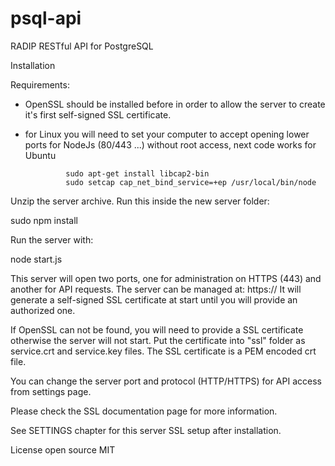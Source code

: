 # psql-api
RADIP RESTful API for PostgreSQL

Installation

Requirements:

- OpenSSL should be installed before in order to allow the server to create it's first self-signed SSL certificate.
- for Linux you will need to set your computer to accept opening lower ports for NodeJs (80/443 ...) without root access, next code works for Ubuntu

               sudo apt-get install libcap2-bin
               sudo setcap cap_net_bind_service=+ep /usr/local/bin/node

Unzip the server archive.
Run this inside the new server folder:   

sudo npm install

Run the server with:

node start.js

This server will open two ports, one for administration on HTTPS (443) and another for API requests.
The server can be managed at:  https://<server Ip or domain name>
It will generate a self-signed SSL certificate at start until you will provide an authorized one.

If OpenSSL can not be found, you will need to provide a SSL certificate otherwise the server will not start.
Put the certificate into "ssl" folder as service.crt and service.key files. The SSL certificate is a PEM encoded crt file.

You can change the server port and protocol (HTTP/HTTPS) for API access from settings page.

Please check the SSL documentation page for more information.

See SETTINGS chapter for this server SSL setup after installation.

License open source MIT
